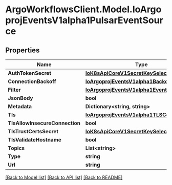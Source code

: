 # ArgoWorkflowsClient.Model.IoArgoprojEventsV1alpha1PulsarEventSource

## Properties

Name | Type | Description | Notes
------------ | ------------- | ------------- | -------------
**AuthTokenSecret** | [**IoK8sApiCoreV1SecretKeySelector**](IoK8sApiCoreV1SecretKeySelector.md) |  | [optional] 
**ConnectionBackoff** | [**IoArgoprojEventsV1alpha1Backoff**](IoArgoprojEventsV1alpha1Backoff.md) |  | [optional] 
**Filter** | [**IoArgoprojEventsV1alpha1EventSourceFilter**](IoArgoprojEventsV1alpha1EventSourceFilter.md) |  | [optional] 
**JsonBody** | **bool** |  | [optional] 
**Metadata** | **Dictionary&lt;string, string&gt;** |  | [optional] 
**Tls** | [**IoArgoprojEventsV1alpha1TLSConfig**](IoArgoprojEventsV1alpha1TLSConfig.md) |  | [optional] 
**TlsAllowInsecureConnection** | **bool** |  | [optional] 
**TlsTrustCertsSecret** | [**IoK8sApiCoreV1SecretKeySelector**](IoK8sApiCoreV1SecretKeySelector.md) |  | [optional] 
**TlsValidateHostname** | **bool** |  | [optional] 
**Topics** | **List&lt;string&gt;** |  | [optional] 
**Type** | **string** |  | [optional] 
**Url** | **string** |  | [optional] 

[[Back to Model list]](../README.md#documentation-for-models) [[Back to API list]](../README.md#documentation-for-api-endpoints) [[Back to README]](../README.md)

